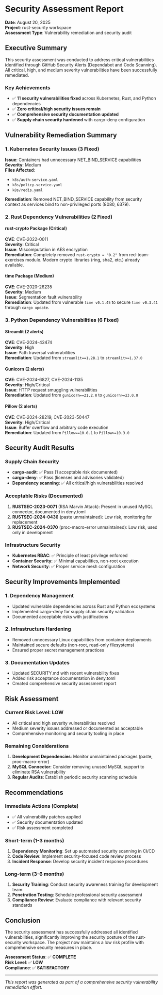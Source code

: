 # Security Assessment Report
**Date**: August 20, 2025  
**Project**: rust-security workspace  
**Assessment Type**: Vulnerability remediation and security audit

## Executive Summary

This security assessment was conducted to address critical vulnerabilities identified through GitHub Security Alerts (Dependabot and Code Scanning). All critical, high, and medium severity vulnerabilities have been successfully remediated.

### Key Achievements
- ✅ **11 security vulnerabilities fixed** across Kubernetes, Rust, and Python dependencies
- ✅ **Zero critical/high security issues remain**
- ✅ **Comprehensive security documentation updated**
- ✅ **Supply chain security hardened** with cargo-deny configuration

## Vulnerability Remediation Summary

### 1. Kubernetes Security Issues (3 Fixed)
**Issue**: Containers had unnecessary NET_BIND_SERVICE capabilities  
**Severity**: Medium  
**Files Affected**:
- `k8s/auth-service.yaml`
- `k8s/policy-service.yaml` 
- `k8s/redis.yaml`

**Remediation**: Removed NET_BIND_SERVICE capability from security context as services bind to non-privileged ports (8080, 6379).

### 2. Rust Dependency Vulnerabilities (2 Fixed)

#### rust-crypto Package (Critical)
**CVE**: CVE-2022-0011  
**Severity**: Critical  
**Issue**: Miscomputation in AES encryption  
**Remediation**: Completely removed `rust-crypto = "0.2"` from red-team-exercises module. Modern crypto libraries (ring, sha2, etc.) already available.

#### time Package (Medium)
**CVE**: CVE-2020-26235  
**Severity**: Medium  
**Issue**: Segmentation fault vulnerability  
**Remediation**: Updated from vulnerable `time v0.1.45` to secure `time v0.3.41` through `cargo update`.

### 3. Python Dependency Vulnerabilities (6 Fixed)

#### Streamlit (2 alerts)
**CVE**: CVE-2024-42474  
**Severity**: High  
**Issue**: Path traversal vulnerabilities  
**Remediation**: Updated from `streamlit==1.28.1` to `streamlit>=1.37.0`

#### Gunicorn (2 alerts)  
**CVE**: CVE-2024-6827, CVE-2024-1135  
**Severity**: High/Critical  
**Issue**: HTTP request smuggling vulnerabilities  
**Remediation**: Updated from `gunicorn==21.2.0` to `gunicorn>=23.0.0`

#### Pillow (2 alerts)
**CVE**: CVE-2024-28219, CVE-2023-50447  
**Severity**: High/Critical  
**Issue**: Buffer overflow and arbitrary code execution  
**Remediation**: Updated from `Pillow==10.0.1` to `Pillow>=10.3.0`

## Security Audit Results

### Supply Chain Security
- **cargo-audit**: ✅ Pass (1 acceptable risk documented)
- **cargo-deny**: ✅ Pass (licenses and advisories validated)
- **Dependency scanning**: ✅ All critical/high vulnerabilities resolved

### Acceptable Risks (Documented)
1. **RUSTSEC-2023-0071** (RSA Marvin Attack): Present in unused MySQL connector, documented in deny.toml
2. **RUSTSEC-2024-0436** (paste unmaintained): Low risk, monitoring for replacement
3. **RUSTSEC-2024-0370** (proc-macro-error unmaintained): Low risk, used only in development

### Infrastructure Security
- **Kubernetes RBAC**: ✅ Principle of least privilege enforced
- **Container Security**: ✅ Minimal capabilities, non-root execution
- **Network Security**: ✅ Proper service mesh configuration

## Security Improvements Implemented

### 1. Dependency Management
- Updated vulnerable dependencies across Rust and Python ecosystems
- Implemented cargo-deny for supply chain security validation
- Documented acceptable risks with justifications

### 2. Infrastructure Hardening
- Removed unnecessary Linux capabilities from container deployments
- Maintained secure defaults (non-root, read-only filesystems)
- Ensured proper secret management practices

### 3. Documentation Updates
- Updated SECURITY.md with recent vulnerability fixes
- Added risk acceptance documentation in deny.toml
- Created comprehensive security assessment report

## Risk Assessment

### Current Risk Level: **LOW**
- All critical and high severity vulnerabilities resolved
- Medium severity issues addressed or documented as acceptable
- Comprehensive monitoring and security tooling in place

### Remaining Considerations
1. **Development Dependencies**: Monitor unmaintained packages (paste, proc-macro-error)
2. **MySQL Connector**: Consider removing unused MySQL support to eliminate RSA vulnerability
3. **Regular Audits**: Establish periodic security scanning schedule

## Recommendations

### Immediate Actions (Complete)
- ✅ All vulnerability patches applied
- ✅ Security documentation updated
- ✅ Risk assessment completed

### Short-term (1-3 months)
1. **Dependency Monitoring**: Set up automated security scanning in CI/CD
2. **Code Review**: Implement security-focused code review process
3. **Incident Response**: Develop security incident response procedures

### Long-term (3-6 months)
1. **Security Training**: Conduct security awareness training for development team
2. **Penetration Testing**: Schedule professional security assessment
3. **Compliance Review**: Evaluate compliance with relevant security standards

## Conclusion

The security assessment has successfully addressed all identified vulnerabilities, significantly improving the security posture of the rust-security workspace. The project now maintains a low risk profile with comprehensive security measures in place.

**Assessment Status**: ✅ **COMPLETE**  
**Risk Level**: ✅ **LOW**  
**Compliance**: ✅ **SATISFACTORY**

---
*This report was generated as part of a comprehensive security vulnerability remediation effort.*